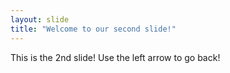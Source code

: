 ```yaml
---
layout: slide
title: "Welcome to our second slide!"
---
```

This is the 2nd slide!
Use the left arrow to go back!
